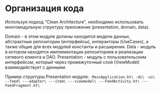# Организация кода

Используя подход "Clean Architecture", необходимо использовать многомодульную структуру приложения (presentation, domain, data).

Domain - в этом модуле должны находится модели данных, абстрактные репозитории (интерфейсы), интеракторы (UseCases), а также общие для всех модулей константы и расширения.
Data - модуль в котором находятся имплементации репозиториев и реализации сетевого клиента и DAO.
Presentation - модуль с пользовательским интерфейсом, который через промежуточный слой (ViewModel) взаимодействует с данными.

Пример структуры Presentation модуля:
`
-MainApplication.kt\
-di\
-ui\
--feed\
---adapter\
---item\
---viewmodel\
---FeedActivity.kt\
---FeedFragment.kt\
`